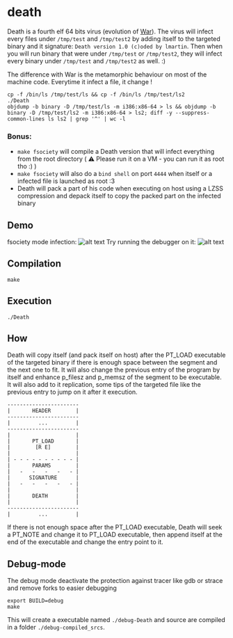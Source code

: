 # death

Death is a fourth elf 64 bits virus (evolution of [War](https://github.com/y3ll0w42/war)). The virus will infect every files under `/tmp/test` and `/tmp/test2` by adding itself to the targeted binary and it signature: `Death version 1.0 (c)oded by lmartin`. Then when you will run binary that were under `/tmp/test` or `/tmp/test2`, they will infect every binary under `/tmp/test` and `/tmp/test2` as well. :)

The difference with War is the metamorphic behaviour on most of the machine code. Everytime it infect a file, it change !

```
cp -f /bin/ls /tmp/test/ls && cp -f /bin/ls /tmp/test/ls2
./Death
objdump -b binary -D /tmp/test/ls -m i386:x86-64 > ls && objdump -b binary -D /tmp/test/ls2 -m i386:x86-64 > ls2; diff -y --suppress-common-lines ls ls2 | grep '^' | wc -l
```

### Bonus:
+ `make fsociety` will compile a Death version that will infect everything from the root directory ( ⚠️  Please run it on a VM - you can run it as root tho :) )
+ `make fsociety` will also do a `bind shell` on port `4444` when itself or a infected file is launched as root :3
+ Death will pack a part of his code when executing on host using a LZSS compression and depack itself to copy the packed part on the infected binary

## Demo
fsociety mode infection:
![alt text](https://raw.githubusercontent.com/y3ll0w42/death/main/img/demo1.png)
Try running the debugger on it:
![alt text](https://raw.githubusercontent.com/y3ll0w42/death/main/img/demo2.png)

## Compilation

```
make
```

## Execution

```
./Death
```

## How

Death will copy itself (and pack itself on host) after the PT_LOAD executable of the targeted binary if there is enough space between the segment and the next one to fit. It will also change the previous entry of the program by itself and enhance p_filesz and p_memsz of the segment to be executable. It will also add to it replication, some tips of the targeted file like the previous entry to jump on it after it execution.

```
-----------------------
|       HEADER        |
-----------------------
|         ...         |
-----------------------
|                     |
|       PT_LOAD       |
|        [R E]        |
|                     |
| - - - - - - - - - - |
|       PARAMS        |
|   -   -   -   -   - |
|      SIGNATURE      |
|   -   -   -   -   - |
|                     |
|       DEATH         |
|                     |
-----------------------
|         ...         |
```

If there is not enough space after the PT_LOAD executable, Death will seek a PT_NOTE and change it to PT_LOAD executable, then append itself at the end of the executable and change the entry point to it.

## Debug-mode

The debug mode deactivate the protection against tracer like gdb or strace and remove forks to easier debugging
```
export BUILD=debug
make
```
This will create a executable named `./debug-Death` and source are compiled in a folder `./debug-compiled_srcs`.
